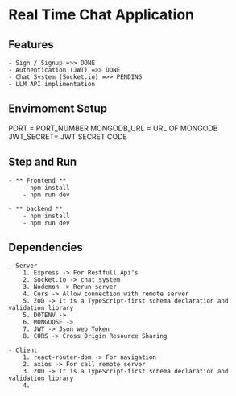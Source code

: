 # Real Time Chat Application

## Features

    - Sign / Signup =>> DONE
    - Authentication (JWT) =>> DONE
    - Chat System (Socket.io) =>> PENDING
    - LLM API implimentation

## Envirnoment Setup

PORT = PORT_NUMBER
MONGODB_URL = URL OF MONGODB
JWT_SECRET= JWT SECRET CODE

## Step and Run

    - ** Frontend **
        - npm install
        - npm run dev

    - ** backend **
        - npm install
        - npm run dev

## Dependencies

    - Server
        1. Express -> For Restfull Api's
        2. Socket.io -> chat system
        3. Nodemon -> Rerun server
        4. Cors -> Allow connection with remote server
        5. ZOD -> It is a TypeScript-first schema declaration and validation library
        5. DOTENV ->
        6. MONGOOSE ->
        7. JWT -> Json web Token
        8. CORS -> Cross Origin Resource Sharing

    - Client
        1. react-router-dom -> For navigation
        2. axios -> For call remote server
        3. ZOD -> It is a TypeScript-first schema declaration and validation library
        4.
